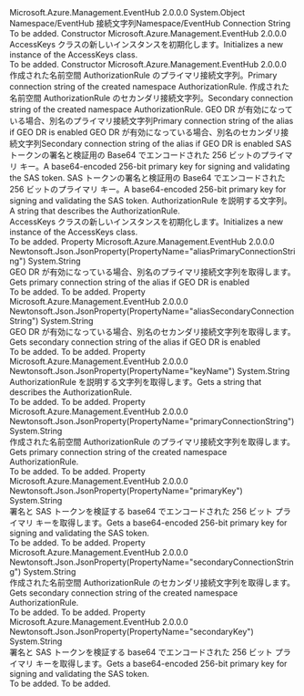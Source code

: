 <Type Name="AccessKeys" FullName="Microsoft.Azure.Management.EventHub.Models.AccessKeys">
  <TypeSignature Language="C#" Value="public class AccessKeys" />
  <TypeSignature Language="ILAsm" Value=".class public auto ansi beforefieldinit AccessKeys extends System.Object" />
  <TypeSignature Language="DocId" Value="T:Microsoft.Azure.Management.EventHub.Models.AccessKeys" />
  <TypeSignature Language="VB.NET" Value="Public Class AccessKeys" />
  <TypeSignature Language="F#" Value="type AccessKeys = class" />
  <AssemblyInfo>
    <AssemblyName>Microsoft.Azure.Management.EventHub</AssemblyName>
    <AssemblyVersion>2.0.0.0</AssemblyVersion>
  </AssemblyInfo>
  <Base>
    <BaseTypeName>System.Object</BaseTypeName>
  </Base>
  <Interfaces />
  <Docs>
    <summary>
            <span data-ttu-id="9098e-101">Namespace/EventHub 接続文字列</span><span class="sxs-lookup"><span data-stu-id="9098e-101">Namespace/EventHub Connection String</span></span>
            </summary>
    <remarks>To be added.</remarks>
  </Docs>
  <Members>
    <Member MemberName=".ctor">
      <MemberSignature Language="C#" Value="public AccessKeys ();" />
      <MemberSignature Language="ILAsm" Value=".method public hidebysig specialname rtspecialname instance void .ctor() cil managed" />
      <MemberSignature Language="DocId" Value="M:Microsoft.Azure.Management.EventHub.Models.AccessKeys.#ctor" />
      <MemberSignature Language="VB.NET" Value="Public Sub New ()" />
      <MemberType>Constructor</MemberType>
      <AssemblyInfo>
        <AssemblyName>Microsoft.Azure.Management.EventHub</AssemblyName>
        <AssemblyVersion>2.0.0.0</AssemblyVersion>
      </AssemblyInfo>
      <Parameters />
      <Docs>
        <summary>
            <span data-ttu-id="9098e-102">AccessKeys クラスの新しいインスタンスを初期化します。</span><span class="sxs-lookup"><span data-stu-id="9098e-102">Initializes a new instance of the AccessKeys class.</span></span>
            </summary>
        <remarks>To be added.</remarks>
      </Docs>
    </Member>
    <Member MemberName=".ctor">
      <MemberSignature Language="C#" Value="public AccessKeys (string primaryConnectionString = null, string secondaryConnectionString = null, string aliasPrimaryConnectionString = null, string aliasSecondaryConnectionString = null, string primaryKey = null, string secondaryKey = null, string keyName = null);" />
      <MemberSignature Language="ILAsm" Value=".method public hidebysig specialname rtspecialname instance void .ctor(string primaryConnectionString, string secondaryConnectionString, string aliasPrimaryConnectionString, string aliasSecondaryConnectionString, string primaryKey, string secondaryKey, string keyName) cil managed" />
      <MemberSignature Language="DocId" Value="M:Microsoft.Azure.Management.EventHub.Models.AccessKeys.#ctor(System.String,System.String,System.String,System.String,System.String,System.String,System.String)" />
      <MemberSignature Language="VB.NET" Value="Public Sub New (Optional primaryConnectionString As String = null, Optional secondaryConnectionString As String = null, Optional aliasPrimaryConnectionString As String = null, Optional aliasSecondaryConnectionString As String = null, Optional primaryKey As String = null, Optional secondaryKey As String = null, Optional keyName As String = null)" />
      <MemberSignature Language="F#" Value="new Microsoft.Azure.Management.EventHub.Models.AccessKeys : string * string * string * string * string * string * string -&gt; Microsoft.Azure.Management.EventHub.Models.AccessKeys" Usage="new Microsoft.Azure.Management.EventHub.Models.AccessKeys (primaryConnectionString, secondaryConnectionString, aliasPrimaryConnectionString, aliasSecondaryConnectionString, primaryKey, secondaryKey, keyName)" />
      <MemberType>Constructor</MemberType>
      <AssemblyInfo>
        <AssemblyName>Microsoft.Azure.Management.EventHub</AssemblyName>
        <AssemblyVersion>2.0.0.0</AssemblyVersion>
      </AssemblyInfo>
      <Parameters>
        <Parameter Name="primaryConnectionString" Type="System.String" />
        <Parameter Name="secondaryConnectionString" Type="System.String" />
        <Parameter Name="aliasPrimaryConnectionString" Type="System.String" />
        <Parameter Name="aliasSecondaryConnectionString" Type="System.String" />
        <Parameter Name="primaryKey" Type="System.String" />
        <Parameter Name="secondaryKey" Type="System.String" />
        <Parameter Name="keyName" Type="System.String" />
      </Parameters>
      <Docs>
        <param name="primaryConnectionString"><span data-ttu-id="9098e-103">作成された名前空間 AuthorizationRule のプライマリ接続文字列。</span><span class="sxs-lookup"><span data-stu-id="9098e-103">Primary connection string of the created namespace AuthorizationRule.</span></span></param>
        <param name="secondaryConnectionString"><span data-ttu-id="9098e-104">作成された名前空間 AuthorizationRule のセカンダリ接続文字列。</span><span class="sxs-lookup"><span data-stu-id="9098e-104">Secondary connection string of the created namespace AuthorizationRule.</span></span></param>
        <param name="aliasPrimaryConnectionString"><span data-ttu-id="9098e-105">GEO DR が有効になっている場合、別名のプライマリ接続文字列</span><span class="sxs-lookup"><span data-stu-id="9098e-105">Primary connection string of the alias if GEO DR is enabled</span></span></param>
        <param name="aliasSecondaryConnectionString"><span data-ttu-id="9098e-106">GEO DR が有効になっている場合、別名のセカンダリ接続文字列</span><span class="sxs-lookup"><span data-stu-id="9098e-106">Secondary  connection string of the alias if GEO DR is enabled</span></span></param>
        <param name="primaryKey"><span data-ttu-id="9098e-107">SAS トークンの署名と検証用の Base64 でエンコードされた 256 ビットのプライマリ キー。</span><span class="sxs-lookup"><span data-stu-id="9098e-107">A base64-encoded 256-bit primary key for signing and validating the SAS token.</span></span></param>
        <param name="secondaryKey"><span data-ttu-id="9098e-108">SAS トークンの署名と検証用の Base64 でエンコードされた 256 ビットのプライマリ キー。</span><span class="sxs-lookup"><span data-stu-id="9098e-108">A base64-encoded 256-bit primary key for signing and validating the SAS token.</span></span></param>
        <param name="keyName"><span data-ttu-id="9098e-109">AuthorizationRule を説明する文字列。</span><span class="sxs-lookup"><span data-stu-id="9098e-109">A string that describes the AuthorizationRule.</span></span></param>
        <summary>
            <span data-ttu-id="9098e-110">AccessKeys クラスの新しいインスタンスを初期化します。</span><span class="sxs-lookup"><span data-stu-id="9098e-110">Initializes a new instance of the AccessKeys class.</span></span>
            </summary>
        <remarks>To be added.</remarks>
      </Docs>
    </Member>
    <Member MemberName="AliasPrimaryConnectionString">
      <MemberSignature Language="C#" Value="public string AliasPrimaryConnectionString { get; }" />
      <MemberSignature Language="ILAsm" Value=".property instance string AliasPrimaryConnectionString" />
      <MemberSignature Language="DocId" Value="P:Microsoft.Azure.Management.EventHub.Models.AccessKeys.AliasPrimaryConnectionString" />
      <MemberSignature Language="VB.NET" Value="Public ReadOnly Property AliasPrimaryConnectionString As String" />
      <MemberSignature Language="F#" Value="member this.AliasPrimaryConnectionString : string" Usage="Microsoft.Azure.Management.EventHub.Models.AccessKeys.AliasPrimaryConnectionString" />
      <MemberType>Property</MemberType>
      <AssemblyInfo>
        <AssemblyName>Microsoft.Azure.Management.EventHub</AssemblyName>
        <AssemblyVersion>2.0.0.0</AssemblyVersion>
      </AssemblyInfo>
      <Attributes>
        <Attribute>
          <AttributeName>Newtonsoft.Json.JsonProperty(PropertyName="aliasPrimaryConnectionString")</AttributeName>
        </Attribute>
      </Attributes>
      <ReturnValue>
        <ReturnType>System.String</ReturnType>
      </ReturnValue>
      <Docs>
        <summary>
            <span data-ttu-id="9098e-111">GEO DR が有効になっている場合、別名のプライマリ接続文字列を取得します。</span><span class="sxs-lookup"><span data-stu-id="9098e-111">Gets primary connection string of the alias if GEO DR is enabled</span></span>
            </summary>
        <value>To be added.</value>
        <remarks>To be added.</remarks>
      </Docs>
    </Member>
    <Member MemberName="AliasSecondaryConnectionString">
      <MemberSignature Language="C#" Value="public string AliasSecondaryConnectionString { get; }" />
      <MemberSignature Language="ILAsm" Value=".property instance string AliasSecondaryConnectionString" />
      <MemberSignature Language="DocId" Value="P:Microsoft.Azure.Management.EventHub.Models.AccessKeys.AliasSecondaryConnectionString" />
      <MemberSignature Language="VB.NET" Value="Public ReadOnly Property AliasSecondaryConnectionString As String" />
      <MemberSignature Language="F#" Value="member this.AliasSecondaryConnectionString : string" Usage="Microsoft.Azure.Management.EventHub.Models.AccessKeys.AliasSecondaryConnectionString" />
      <MemberType>Property</MemberType>
      <AssemblyInfo>
        <AssemblyName>Microsoft.Azure.Management.EventHub</AssemblyName>
        <AssemblyVersion>2.0.0.0</AssemblyVersion>
      </AssemblyInfo>
      <Attributes>
        <Attribute>
          <AttributeName>Newtonsoft.Json.JsonProperty(PropertyName="aliasSecondaryConnectionString")</AttributeName>
        </Attribute>
      </Attributes>
      <ReturnValue>
        <ReturnType>System.String</ReturnType>
      </ReturnValue>
      <Docs>
        <summary>
            <span data-ttu-id="9098e-112">GEO DR が有効になっている場合、別名のセカンダリ接続文字列を取得します。</span><span class="sxs-lookup"><span data-stu-id="9098e-112">Gets secondary  connection string of the alias if GEO DR is enabled</span></span>
            </summary>
        <value>To be added.</value>
        <remarks>To be added.</remarks>
      </Docs>
    </Member>
    <Member MemberName="KeyName">
      <MemberSignature Language="C#" Value="public string KeyName { get; }" />
      <MemberSignature Language="ILAsm" Value=".property instance string KeyName" />
      <MemberSignature Language="DocId" Value="P:Microsoft.Azure.Management.EventHub.Models.AccessKeys.KeyName" />
      <MemberSignature Language="VB.NET" Value="Public ReadOnly Property KeyName As String" />
      <MemberSignature Language="F#" Value="member this.KeyName : string" Usage="Microsoft.Azure.Management.EventHub.Models.AccessKeys.KeyName" />
      <MemberType>Property</MemberType>
      <AssemblyInfo>
        <AssemblyName>Microsoft.Azure.Management.EventHub</AssemblyName>
        <AssemblyVersion>2.0.0.0</AssemblyVersion>
      </AssemblyInfo>
      <Attributes>
        <Attribute>
          <AttributeName>Newtonsoft.Json.JsonProperty(PropertyName="keyName")</AttributeName>
        </Attribute>
      </Attributes>
      <ReturnValue>
        <ReturnType>System.String</ReturnType>
      </ReturnValue>
      <Docs>
        <summary>
            <span data-ttu-id="9098e-113">AuthorizationRule を説明する文字列を取得します。</span><span class="sxs-lookup"><span data-stu-id="9098e-113">Gets a string that describes the AuthorizationRule.</span></span>
            </summary>
        <value>To be added.</value>
        <remarks>To be added.</remarks>
      </Docs>
    </Member>
    <Member MemberName="PrimaryConnectionString">
      <MemberSignature Language="C#" Value="public string PrimaryConnectionString { get; }" />
      <MemberSignature Language="ILAsm" Value=".property instance string PrimaryConnectionString" />
      <MemberSignature Language="DocId" Value="P:Microsoft.Azure.Management.EventHub.Models.AccessKeys.PrimaryConnectionString" />
      <MemberSignature Language="VB.NET" Value="Public ReadOnly Property PrimaryConnectionString As String" />
      <MemberSignature Language="F#" Value="member this.PrimaryConnectionString : string" Usage="Microsoft.Azure.Management.EventHub.Models.AccessKeys.PrimaryConnectionString" />
      <MemberType>Property</MemberType>
      <AssemblyInfo>
        <AssemblyName>Microsoft.Azure.Management.EventHub</AssemblyName>
        <AssemblyVersion>2.0.0.0</AssemblyVersion>
      </AssemblyInfo>
      <Attributes>
        <Attribute>
          <AttributeName>Newtonsoft.Json.JsonProperty(PropertyName="primaryConnectionString")</AttributeName>
        </Attribute>
      </Attributes>
      <ReturnValue>
        <ReturnType>System.String</ReturnType>
      </ReturnValue>
      <Docs>
        <summary>
            <span data-ttu-id="9098e-114">作成された名前空間 AuthorizationRule のプライマリ接続文字列を取得します。</span><span class="sxs-lookup"><span data-stu-id="9098e-114">Gets primary connection string of the created namespace AuthorizationRule.</span></span>
            </summary>
        <value>To be added.</value>
        <remarks>To be added.</remarks>
      </Docs>
    </Member>
    <Member MemberName="PrimaryKey">
      <MemberSignature Language="C#" Value="public string PrimaryKey { get; }" />
      <MemberSignature Language="ILAsm" Value=".property instance string PrimaryKey" />
      <MemberSignature Language="DocId" Value="P:Microsoft.Azure.Management.EventHub.Models.AccessKeys.PrimaryKey" />
      <MemberSignature Language="VB.NET" Value="Public ReadOnly Property PrimaryKey As String" />
      <MemberSignature Language="F#" Value="member this.PrimaryKey : string" Usage="Microsoft.Azure.Management.EventHub.Models.AccessKeys.PrimaryKey" />
      <MemberType>Property</MemberType>
      <AssemblyInfo>
        <AssemblyName>Microsoft.Azure.Management.EventHub</AssemblyName>
        <AssemblyVersion>2.0.0.0</AssemblyVersion>
      </AssemblyInfo>
      <Attributes>
        <Attribute>
          <AttributeName>Newtonsoft.Json.JsonProperty(PropertyName="primaryKey")</AttributeName>
        </Attribute>
      </Attributes>
      <ReturnValue>
        <ReturnType>System.String</ReturnType>
      </ReturnValue>
      <Docs>
        <summary>
            <span data-ttu-id="9098e-115">署名と SAS トークンを検証する base64 でエンコードされた 256 ビット プライマリ キーを取得します。</span><span class="sxs-lookup"><span data-stu-id="9098e-115">Gets a base64-encoded 256-bit primary key for signing and validating the SAS token.</span></span>
            </summary>
        <value>To be added.</value>
        <remarks>To be added.</remarks>
      </Docs>
    </Member>
    <Member MemberName="SecondaryConnectionString">
      <MemberSignature Language="C#" Value="public string SecondaryConnectionString { get; }" />
      <MemberSignature Language="ILAsm" Value=".property instance string SecondaryConnectionString" />
      <MemberSignature Language="DocId" Value="P:Microsoft.Azure.Management.EventHub.Models.AccessKeys.SecondaryConnectionString" />
      <MemberSignature Language="VB.NET" Value="Public ReadOnly Property SecondaryConnectionString As String" />
      <MemberSignature Language="F#" Value="member this.SecondaryConnectionString : string" Usage="Microsoft.Azure.Management.EventHub.Models.AccessKeys.SecondaryConnectionString" />
      <MemberType>Property</MemberType>
      <AssemblyInfo>
        <AssemblyName>Microsoft.Azure.Management.EventHub</AssemblyName>
        <AssemblyVersion>2.0.0.0</AssemblyVersion>
      </AssemblyInfo>
      <Attributes>
        <Attribute>
          <AttributeName>Newtonsoft.Json.JsonProperty(PropertyName="secondaryConnectionString")</AttributeName>
        </Attribute>
      </Attributes>
      <ReturnValue>
        <ReturnType>System.String</ReturnType>
      </ReturnValue>
      <Docs>
        <summary>
            <span data-ttu-id="9098e-116">作成された名前空間 AuthorizationRule のセカンダリ接続文字列を取得します。</span><span class="sxs-lookup"><span data-stu-id="9098e-116">Gets secondary connection string of the created namespace AuthorizationRule.</span></span>
            </summary>
        <value>To be added.</value>
        <remarks>To be added.</remarks>
      </Docs>
    </Member>
    <Member MemberName="SecondaryKey">
      <MemberSignature Language="C#" Value="public string SecondaryKey { get; }" />
      <MemberSignature Language="ILAsm" Value=".property instance string SecondaryKey" />
      <MemberSignature Language="DocId" Value="P:Microsoft.Azure.Management.EventHub.Models.AccessKeys.SecondaryKey" />
      <MemberSignature Language="VB.NET" Value="Public ReadOnly Property SecondaryKey As String" />
      <MemberSignature Language="F#" Value="member this.SecondaryKey : string" Usage="Microsoft.Azure.Management.EventHub.Models.AccessKeys.SecondaryKey" />
      <MemberType>Property</MemberType>
      <AssemblyInfo>
        <AssemblyName>Microsoft.Azure.Management.EventHub</AssemblyName>
        <AssemblyVersion>2.0.0.0</AssemblyVersion>
      </AssemblyInfo>
      <Attributes>
        <Attribute>
          <AttributeName>Newtonsoft.Json.JsonProperty(PropertyName="secondaryKey")</AttributeName>
        </Attribute>
      </Attributes>
      <ReturnValue>
        <ReturnType>System.String</ReturnType>
      </ReturnValue>
      <Docs>
        <summary>
            <span data-ttu-id="9098e-117">署名と SAS トークンを検証する base64 でエンコードされた 256 ビット プライマリ キーを取得します。</span><span class="sxs-lookup"><span data-stu-id="9098e-117">Gets a base64-encoded 256-bit primary key for signing and validating the SAS token.</span></span>
            </summary>
        <value>To be added.</value>
        <remarks>To be added.</remarks>
      </Docs>
    </Member>
  </Members>
</Type>